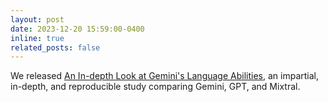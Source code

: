 ```yaml
---
layout: post
date: 2023-12-20 15:59:00-0400
inline: true
related_posts: false
---
```


We released [An In-depth Look at Gemini's Language Abilities](https://arxiv.org/abs/2312.11444), an impartial, in-depth, and reproducible study comparing Gemini, GPT, and Mixtral.
